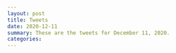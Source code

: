 ```yaml
---
layout: post
title: Tweets
date: 2020-12-11
summary: These are the tweets for December 11, 2020.
categories:
---
```



